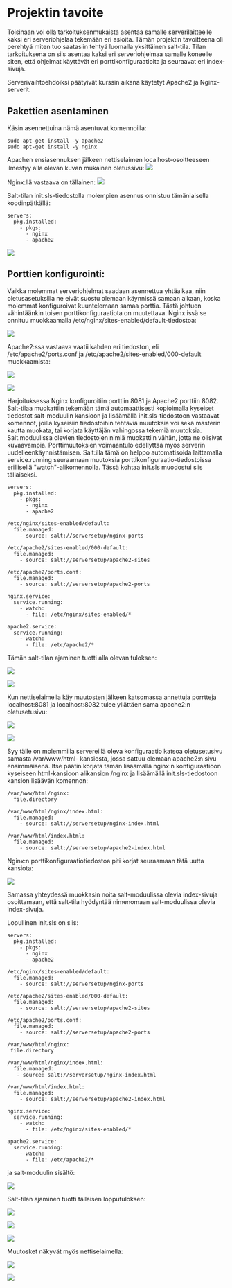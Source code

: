 # Projektin tavoite

Toisinaan voi olla tarkoituksenmukaista asentaa samalle serverilaitteelle kaksi eri serveriohjelaa
tekemään eri asioita. Tämän projektin tavoitteena oli perehtyä miten tuo saatasiin tehtyä luomalla yksittäinen salt-tila.
Tilan tarkoituksena on siis asentaa kaksi eri serveriohjelmaa samalle koneelle siten, 
että ohjelmat käyttävät eri porttikonfiguraatioita ja seuraavat eri index-sivuja.

Serverivaihtoehdoiksi päätyivät kurssin aikana käytetyt Apache2 ja Nginx-serverit.

## Pakettien asentaminen

Käsin asennettuina nämä asentuvat komennoilla:
 
	sudo apt-get install -y apache2
	sudo apt-get install -y nginx

Apachen ensiasennuksen jälkeen nettiselaimen localhost-osoitteeseen ilmestyy alla olevan kuvan mukainen oletussivu:
![](https://github.com/BGO792/Palvelintenhallinta/blob/main/kuvat/kuvaapache2defaultindex.png)

Nginx:llä vastaava on tällainen:
![](https://github.com/BGO792/Palvelintenhallinta/blob/main/kuvat/kuvanginxdefaultindex.png)

Salt-tilan init.sls-tiedostolla molempien asennus onnistuu tämänlaisella koodinpätkällä:



	servers:
	  pkg.installed:
	    - pkgs:
	      - nginx
	      - apache2

![](https://github.com/BGO792/Palvelintenhallinta/blob/main/kuvat/kuvasaltserversetup1.png)

## Porttien konfigurointi:

Vaikka molemmat serveriohjelmat saadaan asennettua yhtäaikaa, niin oletusasetuksilla ne eivät suostu olemaan käynnissä samaan aikaan, koska molemmat konfiguroivat
kuuntelemaan samaa porttia. Tästä johtuen vähintäänkin toisen porttikonfiguraatiota on muutettava. Nginx:issä se onnituu muokkaamalla /etc/nginx/sites-enabled/default-tiedostoa:

![](https://github.com/BGO792/Palvelintenhallinta/blob/main/kuvat/kuvanginxports.png)

Apache2:ssa vastaava vaatii kahden eri tiedoston, eli /etc/apache2/ports.conf ja /etc/apache2/sites-enabled/000-default muokkaamista:

![](https://github.com/BGO792/Palvelintenhallinta/blob/main/kuvat/kuvaapache2sites.png)

![](https://github.com/BGO792/Palvelintenhallinta/blob/main/kuvat/kuvaapacheports.png)

Harjoituksessa Nginx konfiguroitiin porttiin 8081 ja Apache2 porttiin 8082. Salt-tilaa muokattiin tekemään tämä automaattisesti kopioimalla kyseiset tiedostot salt-moduulin kansioon
ja lisäämällä init.sls-tiedostoon vastaavat komennot, joilla kyseisiin tiedostoihin tehtäviä muutoksia voi sekä masterin kautta muokata, tai korjata käyttäjän vahingossa tekemiä muutoksia.
Salt.moduulissa olevien tiedostojen nimiä muokattiin vähän, jotta ne olisivat kuvaavampia. Porttimuutoksien voimaantulo edellyttää myös serverin uudelleenkäynnistämisen. Salt:illa
tämä on helppo automatisoida laittamalla service.running seuraamaan muutoksia porttikonfiguraatio-tiedostoissa erillisellä "watch"-alikomennolla. Tässä kohtaa init.sls muodostui siis tällaiseksi.

	servers:
	  pkg.installed:
	    - pkgs:
	      - nginx
	      - apache2
	     
	/etc/nginx/sites-enabled/default:
	  file.managed:
	    - source: salt://serversetup/nginx-ports
	
	/etc/apache2/sites-enabled/000-default:
	  file.managed:
	    - source: salt://serversetup/apache2-sites
	
	/etc/apache2/ports.conf:
	  file.managed:
	    - source: salt://serversetup/apache2-ports
	
	nginx.service:
	  service.running:
	    - watch:
	      - file: /etc/nginx/sites-enabled/*
	
	apache2.service:
	  service.running:
	    - watch:
	      - file: /etc/apache2/*

Tämän salt-tilan ajaminen tuotti alla olevan tuloksen:

![](https://github.com/BGO792/Palvelintenhallinta/blob/main/kuvat/kuvasaltserversetup2.png)

![](https://github.com/BGO792/Palvelintenhallinta/blob/main/kuvat/kuvasaltserversetup3.png)

Kun nettiselaimella käy muutosten jälkeen katsomassa annettuja porrtteja localhost:8081 ja localhost:8082 tulee yllättäen sama apache2:n oletusetusivu:

![](https://github.com/BGO792/Palvelintenhallinta/blob/main/kuvat/kuvaapache2defaultindex8081.png)

![](https://github.com/BGO792/Palvelintenhallinta/blob/main/kuvat/kuvaapache2defaultindex8082.png)

Syy tälle on molemmilla servereillä oleva konfiguraatio katsoa oletusetusivu samasta /var/www/html- kansiosta, jossa sattuu olemaan apache2:n sivu ensimmäisenä.
Itse päätin korjata tämän lisäämällä nginx:n konfiguraatioon kyseiseen html-kansioon alikansion /nginx ja lisäämällä init.sls-tiedostoon kansion lisäävän komennon: 

	/var/www/html/nginx:
	  file.directory
	
	/var/www/html/nginx/index.html:
	  file.managed:
	    - source: salt://serversetup/nginx-index.html
	
	/var/www/html/index.html:
	  file.managed:
	    - source: salt://serversetup/apache2-index.html

Nginx:n porttikonfiguraatiotiedostoa piti korjat seuraamaan tätä uutta kansiota:

![](https://github.com/BGO792/Palvelintenhallinta/blob/main/kuvat/kuvanginxports1.png)

Samassa yhteydessä muokkasin noita salt-moduulissa olevia index-sivuja osoittamaan, että salt-tila hyödyntää nimenomaan salt-moduulissa olevia index-sivuja.

Lopullinen init.sls on siis:

	servers:
	  pkg.installed:
	    - pkgs:
	      - nginx
	      - apache2
	
	/etc/nginx/sites-enabled/default:
	  file.managed:
	    - source: salt://serversetup/nginx-ports
	
	/etc/apache2/sites-enabled/000-default:
	  file.managed:
	    - source: salt://serversetup/apache2-sites
	
	/etc/apache2/ports.conf:
	  file.managed:
	    - source: salt://serversetup/apache2-ports
	
	/var/www/html/nginx:
	 file.directory
		
	/var/www/html/nginx/index.html:
	  file.managed:
	   - source: salt://serversetup/nginx-index.html
		
	/var/www/html/index.html:
	  file.managed:
	    - source: salt://serversetup/apache2-index.html
	
	nginx.service:
	  service.running:
	    - watch:
	      - file: /etc/nginx/sites-enabled/*
	
	apache2.service:
	  service.running:
	    - watch:
	      - file: /etc/apache2/*

ja salt-moduulin sisältö:

![](https://github.com/BGO792/Palvelintenhallinta/blob/main/kuvat/kuvasaltserversetupinit.png)

Salt-tilan ajaminen tuotti tällaisen lopputuloksen:

![](https://github.com/BGO792/Palvelintenhallinta/blob/main/kuvat/kuvasaltserversetup4.png)

![](https://github.com/BGO792/Palvelintenhallinta/blob/main/kuvat/kuvasaltserversetup5.png)

![](https://github.com/BGO792/Palvelintenhallinta/blob/main/kuvat/kuvasaltserversetup6.png)

Muutosket näkyvät myös nettiselaimella:

![](https://github.com/BGO792/Palvelintenhallinta/blob/main/kuvat/kuvanginxdefault8081.png)

![](https://github.com/BGO792/Palvelintenhallinta/blob/main/kuvat/kuvaapache2default8082new.png)


      

